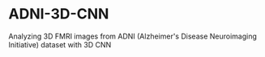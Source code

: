 # ADNI-3D-CNN
Analyzing 3D FMRI images from ADNI (Alzheimer's Disease Neuroimaging Initiative) dataset with 3D CNN
